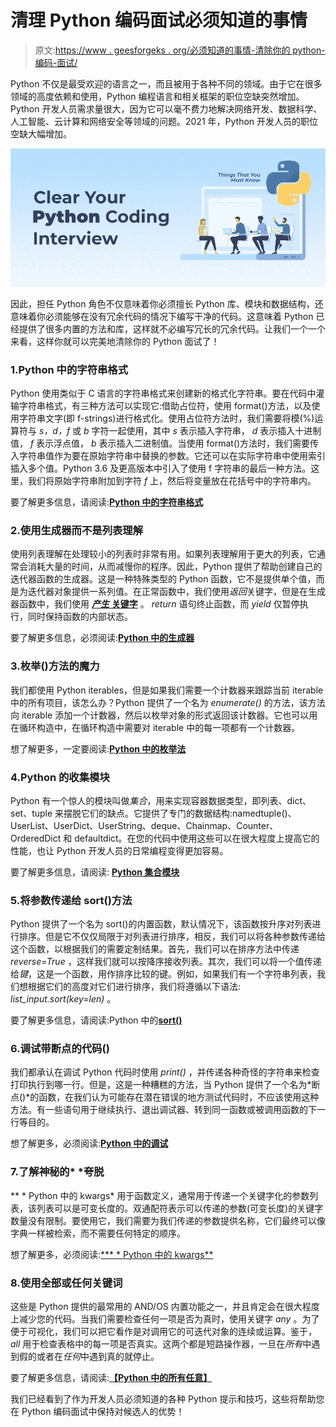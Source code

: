 # 清理 Python 编码面试必须知道的事情

> 原文:[https://www . geesforgeks . org/必须知道的事情-清除你的 python-编码-面试/](https://www.geeksforgeeks.org/must-know-things-to-clear-your-python-coding-interview/)

Python 不仅是最受欢迎的语言之一，而且被用于各种不同的领域。由于它在很多领域的高度依赖和使用，Python 编程语言和相关框架的职位空缺突然增加。Python 开发人员需求量很大，因为它可以毫不费力地解决网络开发、数据科学、人工智能、云计算和网络安全等领域的问题。2021 年，Python 开发人员的职位空缺大幅增加。

![Things-That-You-Must-Know-to-Clear-Your-Python-Coding-Interview](img/500a08a9a3c116f901fcc0c07ff8d587.png)

因此，担任 Python 角色不仅意味着你必须擅长 Python 库、模块和数据结构，还意味着你必须能够在没有冗余代码的情况下编写干净的代码。这意味着 Python 已经提供了很多内置的方法和库，这样就不必编写冗长的冗余代码。让我们一个一个来看，这样你就可以完美地清除你的 Python 面试了！

### 1.Python 中的字符串格式

Python 使用类似于 C 语言的字符串格式来创建新的格式化字符串。要在代码中灌输字符串格式，有三种方法可以实现它:借助占位符，使用 format()方法，以及使用字符串文字(即 f-strings)进行格式化。使用占位符方法时，我们需要将模(%)运算符与 *s，d，f* 或 *b* 字符一起使用，其中 *s* 表示插入字符串， *d* 表示插入十进制值， *f* 表示浮点值， *b* 表示插入二进制值。当使用 format()方法时，我们需要传入字符串值作为要在原始字符串中替换的参数。它还可以在实际字符串中使用索引插入多个值。Python 3.6 及更高版本中引入了使用 f 字符串的最后一种方法。这里，我们将原始字符串附加到字符 *f* 上，然后将变量放在花括号中的字符串内。

要了解更多信息，请阅读:[**Python 中的字符串格式**](https://www.geeksforgeeks.org/string-formatting-in-python/)

### 2.使用生成器而不是列表理解

使用列表理解在处理较小的列表时非常有用。如果列表理解用于更大的列表，它通常会消耗大量的时间，从而减慢你的程序。因此，Python 提供了帮助创建自己的迭代器函数的生成器。这是一种特殊类型的 Python 函数，它不是提供单个值，而是为迭代器对象提供一系列值。在正常函数中，我们使用*返回*关键字，但是在生成器函数中，我们使用 [***产生*** **关键字**](https://www.geeksforgeeks.org/python-yield-keyword/) 。 *return* 语句终止函数，而 *yield* 仅暂停执行，同时保持函数的内部状态。

要了解更多信息，必须阅读:[**Python 中的生成器**](https://www.geeksforgeeks.org/generators-in-python/)

### 3.枚举()方法的魔力

我们都使用 Python iterables，但是如果我们需要一个计数器来跟踪当前 iterable 中的所有项目，该怎么办？Python 提供了一个名为 *enumerate()* 的方法，该方法向 iterable 添加一个计数器，然后以枚举对象的形式返回该计数器。它也可以用在循环构造中，在循环构造中需要对 iterable 中的每一项都有一个计数器。

想了解更多，一定要阅读:[**Python 中的枚举法**](https://www.geeksforgeeks.org/enumerate-in-python/)

### 4.Python 的收集模块

Python 有一个惊人的模块叫做*集合*，用来实现容器数据类型，即列表、dict、set、tuple 来摆脱它们的缺点。它提供了专门的数据结构:namedtuple()、UserList、UserDict、UserString、deque、Chainmap、Counter、OrderedDict 和 defaultdict。在您的代码中使用这些可以在很大程度上提高它的性能，也让 Python 开发人员的日常编程变得更加容易。

要了解更多信息，请阅读: [**Python 集合模块**](https://www.geeksforgeeks.org/python-collections-module/)

### 5.将参数传递给 sort()方法

Python 提供了一个名为 sort()的内置函数，默认情况下，该函数按升序对列表进行排序。但是它不仅仅局限于对列表进行排序，相反，我们可以将各种参数传递给这个函数，以根据我们的需要定制结果。首先，我们可以在排序方法中传递 *reverse=True* ，这样我们就可以按降序接收列表。其次，我们可以将一个值传递给*键*，这是一个函数，用作排序比较的键。例如，如果我们有一个字符串列表，我们想根据它们的高度对它们进行排序，我们将遵循以下语法: *list_input.sort(key=len)* 。

要了解更多信息，请阅读:Python 中的[**sort()**](https://www.geeksforgeeks.org/sort-in-python/)

### 6.调试带断点的代码()

我们都承认在调试 Python 代码时使用 *print()* ，并传递各种奇怪的字符串来检查打印执行到哪一行。但是，这是一种糟糕的方法，当 Python 提供了一个名为*断点()*的函数，在我们认为可能存在潜在错误的地方测试代码时，不应该使用这种方法。有一些语句用于继续执行、退出调试器、转到同一函数或被调用函数的下一行等目的。

想了解更多，必须阅读:[**Python 中的调试**](https://www.geeksforgeeks.org/debugging-python-code-using-breakpoint-and-pdb/)

### 7.了解神秘的* *夸脱

** * Python 中的 kwargs* 用于函数定义，通常用于传递一个关键字化的参数列表，该列表可以是可变长度的。双通配符表示可以传递的参数(可变长度)的关键字数量没有限制。要使用它，我们需要为我们传递的参数提供名称，它们最终可以像字典一样被检索，而不需要任何特定的顺序。

想了解更多，必须阅读:[*** * Python 中的 kwargs**](https://www.geeksforgeeks.org/args-kwargs-python/)

### 8.使用全部或任何关键词

这些是 Python 提供的最常用的 AND/OS 内置功能之一，并且肯定会在很大程度上减少您的代码。当我们需要检查任何一项是否为真时，使用关键字 *any* 。为了便于可视化，我们可以把它看作是对调用它的可迭代对象的连续或运算。鉴于， *all* 用于检查表格中的每一项是否真实。这两个都是短路操作器，一旦在*所有*中遇到假的或者在*任何*中遇到真的就停止。

要了解更多信息，请阅读:[**【Python 中的所有任意】**](https://www.geeksforgeeks.org/any-all-in-python/)

我们已经看到了作为开发人员必须知道的各种 Python 提示和技巧，这些将帮助您在 Python 编码面试中保持对候选人的优势！